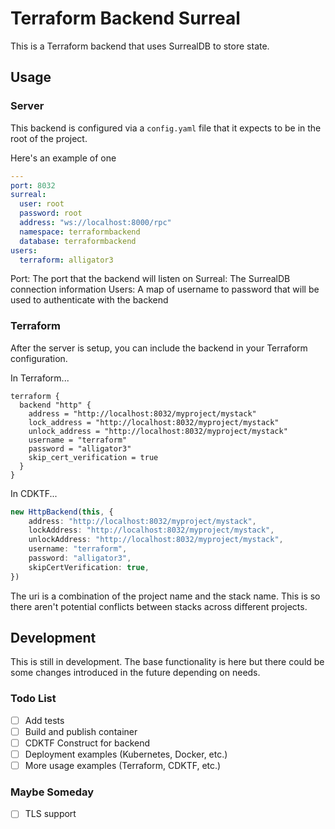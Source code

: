 # Terraform Backend Surreal
This is a Terraform backend that uses SurrealDB to store state.

## Usage
### Server
This backend is configured via a `config.yaml` file that it expects to be in the root of the project.

Here's an example of one
    
```yaml
---
port: 8032
surreal:
  user: root
  password: root
  address: "ws://localhost:8000/rpc"
  namespace: terraformbackend
  database: terraformbackend
users:
  terraform: alligator3
```

Port: The port that the backend will listen on
Surreal: The SurrealDB connection information
Users: A map of username to password that will be used to authenticate with the backend

### Terraform
After the server is setup, you can include the backend in your Terraform configuration.

In Terraform...
```hcl
terraform {
  backend "http" {
    address = "http://localhost:8032/myproject/mystack"
    lock_address = "http://localhost:8032/myproject/mystack"
    unlock_address = "http://localhost:8032/myproject/mystack"
    username = "terraform"
    password = "alligator3"
    skip_cert_verification = true
  }
}
```

In CDKTF...
```typescript
new HttpBackend(this, {
    address: "http://localhost:8032/myproject/mystack",
    lockAddress: "http://localhost:8032/myproject/mystack",
    unlockAddress: "http://localhost:8032/myproject/mystack",
    username: "terraform",
    password: "alligator3",
    skipCertVerification: true,
})
```

The uri is a combination of the project name and the stack name. This is so there aren't potential conflicts between stacks across different projects.

## Development
This is still in development. The base functionality is here but there could be some changes introduced in the future depending on needs.

### Todo List
- [ ] Add tests
- [ ] Build and publish container
- [ ] CDKTF Construct for backend
- [ ] Deployment examples (Kubernetes, Docker, etc.)
- [ ] More usage examples (Terraform, CDKTF, etc.)

### Maybe Someday
- [ ] TLS support
